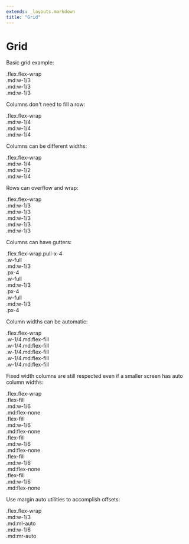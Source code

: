 ```yaml
---
extends: _layouts.markdown
title: "Grid"
---
```


# Grid

Basic grid example:

<div class="bg-light-softer text-medium text-sm mb-6">
    <div class="text-dark-soft p-4 leading-none">.flex.flex-wrap</div>
    <div class="flex flex-wrap">
        <div class="w-full md:w-1/3">
            <div class="text-center py-4 bg-dark-softer text-light">
                .md:w-1/3
            </div>
        </div>
        <div class="w-full md:w-1/3">
            <div class="text-center py-4 bg-dark-soft text-light">
                .md:w-1/3
            </div>
        </div>
        <div class="w-full md:w-1/3">
            <div class="text-center py-4 bg-dark-softer text-light">
                .md:w-1/3
            </div>
        </div>
    </div>
</div>

Columns don't need to fill a row:

<div class="bg-light-softer text-medium text-sm mb-6">
    <div class="text-dark-soft p-4 leading-none">.flex.flex-wrap</div>
    <div class="flex flex-wrap">
        <div class="w-full md:w-1/4">
            <div class="text-center py-4 bg-dark-softer text-light">
                .md:w-1/4
            </div>
        </div>
        <div class="w-full md:w-1/4">
            <div class="text-center py-4 bg-dark-soft text-light">
                .md:w-1/4
            </div>
        </div>
        <div class="w-full md:w-1/4">
            <div class="text-center py-4 bg-dark-softer text-light">
                .md:w-1/4
            </div>
        </div>
    </div>
</div>


Columns can be different widths:

<div class="bg-light-softer text-medium text-sm mb-6">
    <div class="text-dark-soft p-4 leading-none">.flex.flex-wrap</div>
    <div class="flex flex-wrap">
        <div class="w-full md:w-1/4">
            <div class="text-center py-4 bg-dark-softer text-light">
                .md:w-1/4
            </div>
        </div>
        <div class="w-full md:w-1/2">
            <div class="text-center py-4 bg-dark-soft text-light">
                .md:w-1/2
            </div>
        </div>
        <div class="w-full md:w-1/4">
            <div class="text-center py-4 bg-dark-softer text-light">
                .md:w-1/4
            </div>
        </div>
    </div>
</div>


Rows can overflow and wrap:

<div class="bg-light-softer text-medium text-sm mb-6">
    <div class="text-dark-soft p-4 leading-none">.flex.flex-wrap</div>
    <div class="flex flex-wrap">
        <div class="w-full md:w-1/3">
            <div class="text-center py-4 bg-dark-softer text-light">
                .md:w-1/3
            </div>
        </div>
        <div class="w-full md:w-1/3">
            <div class="text-center py-4 bg-dark-soft text-light">
                .md:w-1/3
            </div>
        </div>
        <div class="w-full md:w-1/3">
            <div class="text-center py-4 bg-dark-softer text-light">
                .md:w-1/3
            </div>
        </div>
        <div class="w-full md:w-1/3">
            <div class="text-center py-4 bg-dark-soft text-light">
                .md:w-1/3
            </div>
        </div>
        <div class="w-full md:w-1/3">
            <div class="text-center py-4 bg-dark-softer text-light">
                .md:w-1/3
            </div>
        </div>
    </div>
</div>

Columns can have gutters:

<div class="bg-light-softer text-medium text-sm mb-6">
    <div class="text-dark-soft p-4 leading-none">.flex.flex-wrap.pull-x-4</div>
    <div class="flex flex-wrap pull-x-4">
        <div class="w-full md:w-1/3 px-4">
            <div class="text-center py-4 bg-dark-softer text-light">
                <div>.w-full</div>
                <div>.md:w-1/3</div>
                <div>.px-4</div>
            </div>
        </div>
        <div class="w-full md:w-1/3 px-4">
            <div class="text-center py-4 bg-dark-soft text-light">
                <div>.w-full</div>
                <div>.md:w-1/3</div>
                <div>.px-4</div>
            </div>
        </div>
        <div class="w-full md:w-1/3 px-4">
            <div class="text-center py-4 bg-dark-softer text-light">
                <div>.w-full</div>
                <div>.md:w-1/3</div>
                <div>.px-4</div>
            </div>
        </div>
    </div>
</div>


Column widths can be automatic:

<div class="bg-light-softer text-medium text-sm mb-6">
    <div class="text-dark-soft p-4 leading-none">.flex.flex-wrap</div>
    <div class="flex flex-wrap">
        <div class="w-1/4 md:flex-fill">
            <div class="text-center py-4 bg-dark-softer text-light">
                .w-1/4.md:flex-fill
            </div>
        </div>
        <div class="w-1/4 md:flex-fill">
            <div class="text-center py-4 bg-dark-soft text-light">
                .w-1/4.md:flex-fill
            </div>
        </div>
        <div class="w-1/4 md:flex-fill">
            <div class="text-center py-4 bg-dark-softer text-light">
                .w-1/4.md:flex-fill
            </div>
        </div>
        <div class="w-1/4 md:flex-fill">
            <div class="text-center py-4 bg-dark-soft text-light">
                .w-1/4.md:flex-fill
            </div>
        </div>
        <div class="w-1/4 md:flex-fill">
            <div class="text-center py-4 bg-dark-softer text-light">
                .w-1/4.md:flex-fill
            </div>
        </div>
    </div>
</div>

Fixed width columns are still respected even if a smaller screen has auto column widths:

<div class="bg-light-softer text-medium text-sm mb-6">
    <div class="text-dark-soft p-4 leading-none">.flex.flex-wrap</div>
    <div class="flex flex-wrap">
        <div class="flex-fill md:w-1/6 md:flex-none">
            <div class="text-center py-4 bg-dark-softer text-light">
                <div>.flex-fill</div>
                <div>.md:w-1/6</div>
                <div>.md:flex-none</div>
            </div>
        </div>
        <div class="flex-fill md:w-1/6 md:flex-none">
            <div class="text-center py-4 bg-dark-soft text-light">
                <div>.flex-fill</div>
                <div>.md:w-1/6</div>
                <div>.md:flex-none</div>
            </div>
        </div>
        <div class="flex-fill md:w-1/6 md:flex-none">
            <div class="text-center py-4 bg-dark-softer text-light">
                <div>.flex-fill</div>
                <div>.md:w-1/6</div>
                <div>.md:flex-none</div>
            </div>
        </div>
        <div class="flex-fill md:w-1/6 md:flex-none">
            <div class="text-center py-4 bg-dark-soft text-light">
                <div>.flex-fill</div>
                <div>.md:w-1/6</div>
                <div>.md:flex-none</div>
            </div>
        </div>
        <div class="flex-fill md:w-1/6 md:flex-none">
            <div class="text-center py-4 bg-dark-softer text-light">
                <div>.flex-fill</div>
                <div>.md:w-1/6</div>
                <div>.md:flex-none</div>
            </div>
        </div>
    </div>
</div>


Use margin auto utilities to accomplish offsets:

<div class="bg-light-softer text-medium text-sm mb-6">
    <div class="text-dark-soft p-4 leading-none">.flex.flex-wrap</div>
    <div class="flex flex-wrap">
        <div class="w-full md:w-1/3 md:ml-auto">
            <div class="text-center py-4 bg-dark-soft text-light">
                <div>.md:w-1/3</div>
                <div>.md:ml-auto</div>
            </div>
        </div>
        <div class="w-full md:w-1/3 md:mr-auto">
            <div class="text-center py-4 bg-dark-softer text-light">
                <div>.md:w-1/6</div>
                <div>.md:mr-auto</div>
            </div>
        </div>
    </div>
</div>
